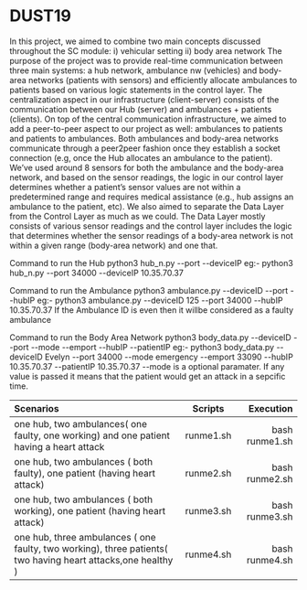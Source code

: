 # DUST19
In this project, we aimed to combine two main concepts discussed throughout the SC module: 
    i) vehicular setting 
    ii) body area network
The purpose of the project was to provide real-time communication between three main systems: 
a hub network, ambulance nw (vehicles) and body-area networks (patients with sensors) 
and efficiently allocate ambulances to patients based on various logic statements in the control layer. 
The centralization aspect in our infrastructure (client-server) consists of the communication between our Hub (server) and 
ambulances + patients (clients). On top of the central communication infrastructure, we aimed to add a peer-to-peer aspect 
to our project as well: ambulances to patients and patients to ambulances. Both ambulances and body-area networks communicate 
through a peer2peer fashion once they establish a socket connection (e.g, once the Hub allocates an ambulance to the patient). 
We’ve used around 8 sensors for both the ambulance and the body-area network, and based on the sensor readings, 
the logic in our control layer determines whether a patient’s sensor values are not within a predetermined range and 
requires medical assistance (e.g., hub assigns an ambulance to the patient, etc). We also aimed to separate 
the Data Layer from the Control Layer as much as we could. The Data Layer mostly consists of various sensor readings and 
the control layer includes the logic that determines whether the sensor readings of a body-area network is not within a 
given range (body-area network) and one that.

Command to run the Hub
python3 hub_n.py --port <Hub Port> --deviceIP <Hub IP>
eg:- python3 hub_n.py --port 34000 --deviceIP 10.35.70.37

Command to run the Ambulance
python3 ambulance.py --deviceID <Ambulance unique ID> --port <Hub Port> --hubIP <Hub IP>
eg:- python3 ambulance.py --deviceID 125 --port 34000 --hubIP 10.35.70.37
If the Ambulance ID is even then it willbe considered as a faulty ambulance

Command to run the Body Area Network
python3 body_data.py --deviceID <Patient Name> --port <Hub Port> --mode <Mode> --emport <Patient Emergency Channel Port> --hubIP <Hub IP> --patientIP <Patient Emergency Channel IP>
eg:- python3 body_data.py --deviceID Evelyn --port 34000 --mode emergency --emport 33090 --hubIP 10.35.70.37 --patientIP 10.35.70.37
--mode is a optional paramater. If any value is passed it means that the patient would get an attack in a sepcific time.
    
| Scenarios | Scripts  | Execution |
| :------------ |:---------------:| -----:|
| one hub, two ambulances( one faulty, one working) and one patient having a heart attack     | runme1.sh       | bash runme1.sh |
| one hub, two ambulances ( both faulty), one patient (having heart attack)     | runme2.sh       | bash runme2.sh |
| one hub, two ambulances ( both working), one patient (having heart attack) | runme3.sh       | bash runme3.sh |
| one hub, three ambulances ( one faulty, two working), three patients( two having heart attacks,one healthy ) | runme4.sh       | bash runme4.sh |
